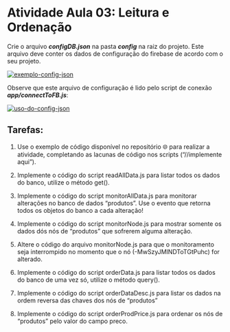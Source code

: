 
# Atividade Aula 03: Leitura e Ordenação

Crie o arquivo **_configDB.json_** na pasta ***config*** na raiz do projeto. Este arquivo deve conter os dados de configuração do firebase de acordo com o seu projeto.

[![exemplo-config-json](https://i.ibb.co/FDJqByk/image.png)](https://ibb.co/tJcPbvw)

Observe que este arquivo de configuração é lido pelo script de conexão ***app/connectToFB.js***:

[![uso-do-config-json](https://i.ibb.co/37f0Pkh/image.png)](https://github.com/g1ll/exemplo_atividade_aula03/blob/main/app/connetToFB.js)

## Tarefas:


1. Use o exemplo de código disponível no repositório 🌐 para realizar a atividade, completando as lacunas de código nos scripts (“//implemente aqui”).

2. Implemente o código do script readAllData.js para listar todos os dados do banco, utilize o método get().

3. Implemente o código do script monitorAllData.js para monitorar alterações no banco de dados “produtos”. Use o evento que retorna todos os objetos do banco a cada alteração!

4.  Implemente o código do script monitorNode.js para mostrar somente os dados dós nós de “produtos” que sofrerem alguma alteração.

5. Altere o código do arquivo monitorNode.js para que o monitoramento seja interrompido no momento que o nó  (-MwSzyJMlNDToTGtPuhc) for alterado.
 
6. Implemente o código do script orderData.js para listar todos os dados do banco de uma vez só, utilize o método query().

7. Implemente o código do script orderDataDesc.js para listar os dados na ordem reversa das chaves dos nós de “produtos”

8. Implemente o código do script orderProdPrice.js para ordenar os nós de “produtos” pelo valor do campo preco.





